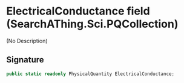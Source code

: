 # ElectricalConductance field (SearchAThing.Sci.PQCollection)
(No Description)

## Signature
```csharp
public static readonly PhysicalQuantity ElectricalConductance;
```
